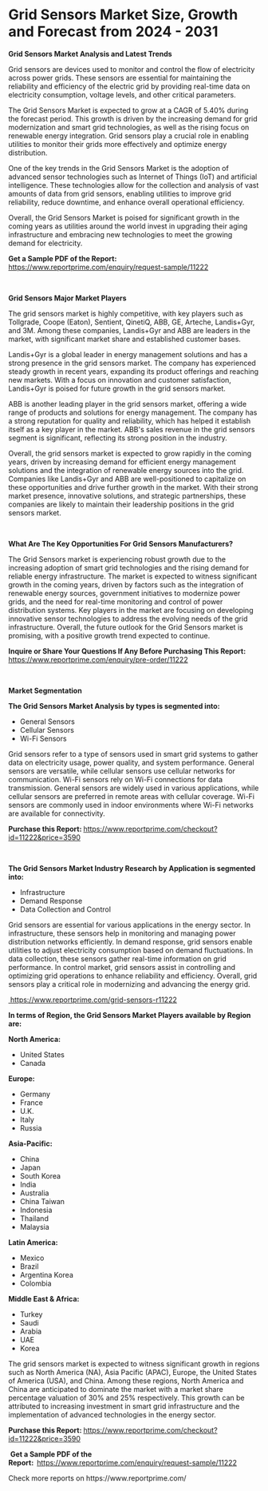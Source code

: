<p><h1>Grid Sensors Market Size, Growth and Forecast from 2024 - 2031</h1></p><p><strong>Grid Sensors Market Analysis and Latest Trends</strong></p>
<p><p>Grid sensors are devices used to monitor and control the flow of electricity across power grids. These sensors are essential for maintaining the reliability and efficiency of the electric grid by providing real-time data on electricity consumption, voltage levels, and other critical parameters.</p><p>The Grid Sensors Market is expected to grow at a CAGR of 5.40% during the forecast period. This growth is driven by the increasing demand for grid modernization and smart grid technologies, as well as the rising focus on renewable energy integration. Grid sensors play a crucial role in enabling utilities to monitor their grids more effectively and optimize energy distribution.</p><p>One of the key trends in the Grid Sensors Market is the adoption of advanced sensor technologies such as Internet of Things (IoT) and artificial intelligence. These technologies allow for the collection and analysis of vast amounts of data from grid sensors, enabling utilities to improve grid reliability, reduce downtime, and enhance overall operational efficiency.</p><p>Overall, the Grid Sensors Market is poised for significant growth in the coming years as utilities around the world invest in upgrading their aging infrastructure and embracing new technologies to meet the growing demand for electricity.</p></p>
<p><strong>Get a Sample PDF of the Report:&nbsp;</strong> <a href="https://www.reportprime.com/enquiry/request-sample/11222">https://www.reportprime.com/enquiry/request-sample/11222</a></p>
<p>&nbsp;</p>
<p><strong>Grid Sensors Major Market Players</strong></p>
<p><p>The grid sensors market is highly competitive, with key players such as Tollgrade, Coope (Eaton), Sentient, QinetiQ, ABB, GE, Arteche, Landis+Gyr, and 3M. Among these companies, Landis+Gyr and ABB are leaders in the market, with significant market share and established customer bases.</p><p>Landis+Gyr is a global leader in energy management solutions and has a strong presence in the grid sensors market. The company has experienced steady growth in recent years, expanding its product offerings and reaching new markets. With a focus on innovation and customer satisfaction, Landis+Gyr is poised for future growth in the grid sensors market.</p><p>ABB is another leading player in the grid sensors market, offering a wide range of products and solutions for energy management. The company has a strong reputation for quality and reliability, which has helped it establish itself as a key player in the market. ABB's sales revenue in the grid sensors segment is significant, reflecting its strong position in the industry.</p><p>Overall, the grid sensors market is expected to grow rapidly in the coming years, driven by increasing demand for efficient energy management solutions and the integration of renewable energy sources into the grid. Companies like Landis+Gyr and ABB are well-positioned to capitalize on these opportunities and drive further growth in the market. With their strong market presence, innovative solutions, and strategic partnerships, these companies are likely to maintain their leadership positions in the grid sensors market.</p></p>
<p>&nbsp;</p>
<p><strong>What Are The Key Opportunities For Grid Sensors Manufacturers?</strong></p>
<p><p>The Grid Sensors market is experiencing robust growth due to the increasing adoption of smart grid technologies and the rising demand for reliable energy infrastructure. The market is expected to witness significant growth in the coming years, driven by factors such as the integration of renewable energy sources, government initiatives to modernize power grids, and the need for real-time monitoring and control of power distribution systems. Key players in the market are focusing on developing innovative sensor technologies to address the evolving needs of the grid infrastructure. Overall, the future outlook for the Grid Sensors market is promising, with a positive growth trend expected to continue.</p></p>
<p><strong>Inquire or Share Your Questions If Any Before Purchasing This Report:</strong> <a href="https://www.reportprime.com/enquiry/pre-order/11222">https://www.reportprime.com/enquiry/pre-order/11222</a></p>
<p>&nbsp;</p>
<p><strong>Market Segmentation</strong></p>
<p><strong>The Grid Sensors Market Analysis by types is segmented into:</strong></p>
<p><ul><li>General Sensors</li><li>Cellular Sensors</li><li>Wi-Fi Sensors</li></ul></p>
<p><p>Grid sensors refer to a type of sensors used in smart grid systems to gather data on electricity usage, power quality, and system performance. General sensors are versatile, while cellular sensors use cellular networks for communication. Wi-Fi sensors rely on Wi-Fi connections for data transmission. General sensors are widely used in various applications, while cellular sensors are preferred in remote areas with cellular coverage. Wi-Fi sensors are commonly used in indoor environments where Wi-Fi networks are available for connectivity.</p></p>
<p><strong>Purchase this Report:&nbsp;</strong><a href="https://www.reportprime.com/checkout?id=11222&price=3590">https://www.reportprime.com/checkout?id=11222&price=3590</a></p>
<p>&nbsp;</p>
<p><strong>The Grid Sensors Market Industry Research by Application is segmented into:</strong></p>
<p><ul><li>Infrastructure</li><li>Demand Response</li><li>Data Collection and Control</li></ul></p>
<p><p>Grid sensors are essential for various applications in the energy sector. In infrastructure, these sensors help in monitoring and managing power distribution networks efficiently. In demand response, grid sensors enable utilities to adjust electricity consumption based on demand fluctuations. In data collection, these sensors gather real-time information on grid performance. In control market, grid sensors assist in controlling and optimizing grid operations to enhance reliability and efficiency. Overall, grid sensors play a critical role in modernizing and advancing the energy grid.</p></p>
<p><a href="https://www.reportprime.com/grid-sensors-r11222">&nbsp;https://www.reportprime.com/grid-sensors-r11222</a></p>
<p><strong>In terms of Region, the Grid Sensors Market Players available by Region are:</strong></p>
<p>
    <p> <strong> North America: </strong>
        <ul>
            <li>United States</li>
            <li>Canada</li>
        </ul>
        </p> 
    <p> <strong> Europe: </strong>
        <ul>
            <li>Germany</li>
            <li>France</li>
            <li>U.K.</li>
            <li>Italy</li>
            <li>Russia</li>
        </ul>
        </p> 
    <p> <strong> Asia-Pacific: </strong>
        <ul>
            <li>China</li>
            <li>Japan</li>
            <li>South Korea</li>
            <li>India</li>
            <li>Australia</li>
            <li>China Taiwan</li>
            <li>Indonesia</li>
            <li>Thailand</li>
            <li>Malaysia</li>
        </ul>
        </p> 
    <p> <strong> Latin America: </strong>
        <ul>
            <li>Mexico</li>
            <li>Brazil</li>
            <li>Argentina Korea</li>
            <li>Colombia</li>
        </ul>
        </p> 
    <p> <strong> Middle East & Africa: </strong>
        <ul>
            <li>Turkey</li>
            <li>Saudi</li>
            <li>Arabia</li>
            <li>UAE</li>
            <li>Korea</li>
        </ul>
    </p>
    </p>
<p><p>The grid sensors market is expected to witness significant growth in regions such as North America (NA), Asia Pacific (APAC), Europe, the United States of America (USA), and China. Among these regions, North America and China are anticipated to dominate the market with a market share percentage valuation of 30% and 25% respectively. This growth can be attributed to increasing investment in smart grid infrastructure and the implementation of advanced technologies in the energy sector.</p></p>
<p><strong>Purchase this Report: </strong><a href="https://www.reportprime.com/checkout?id=11222&price=3590">https://www.reportprime.com/checkout?id=11222&price=3590</a></p>
<p>&nbsp;<strong>Get a Sample PDF of the Report:&nbsp;&nbsp;</strong><a href="https://www.reportprime.com/enquiry/request-sample/11222">https://www.reportprime.com/enquiry/request-sample/11222</a></p>
<p><strong></strong></p>
<p>Check more reports on https://www.reportprime.com/</p>
